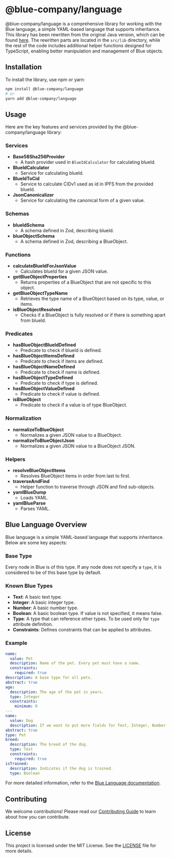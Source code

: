 # @blue-company/language

@blue-company/language is a comprehensive library for working with the Blue language, a simple YAML-based language that supports inheritance. This library has been rewritten from the original Java version, which can be found [here](https://github.com/bluecontract/blue-language-java). The rewritten parts are located in the `src/lib` directory, while the rest of the code includes additional helper functions designed for TypeScript, enabling better manipulation and management of Blue objects.

## Installation

To install the library, use npm or yarn:

```bash
npm install @blue-company/language
# or
yarn add @blue-company/language
```

## Usage

Here are the key features and services provided by the @blue-company/language library:

### Services

- **Base58Sha256Provider**
  - A hash provider used in `BlueIdCalculator` for calculating blueId.
- **BlueIdCalculator**
  - Service for calculating blueId.
- **BlueIdToCid**
  - Service to calculate CIDv1 used as id in IPFS from the provided blueId.
- **JsonCanonicalizer**
  - Service for calculating the canonical form of a given value.

### Schemas

- **blueIdSchema**
  - A schema defined in Zod, describing blueId.
- **blueObjectSchema**
  - A schema defined in Zod, describing a BlueObject.

### Functions

- **calculateBlueIdForJsonValue**
  - Calculates blueId for a given JSON value.
- **getBlueObjectProperties**
  - Returns properties of a BlueObject that are not specific to this object.
- **getBlueObjectTypeName**
  - Retrieves the type name of a BlueObject based on its type, value, or items.
- **isBlueObjectResolved**
  - Checks if a BlueObject is fully resolved or if there is something apart from blueId.

### Predicates

- **hasBlueObjectBlueIdDefined**
  - Predicate to check if blueId is defined.
- **hasBlueObjectItemsDefined**
  - Predicate to check if items are defined.
- **hasBlueObjectNameDefined**
  - Predicate to check if name is defined.
- **hasBlueObjectTypeDefined**
  - Predicate to check if type is defined.
- **hasBlueObjectValueDefined**
  - Predicate to check if value is defined.
- **isBlueObject**
  - Predicate to check if a value is of type BlueObject.

### Normalization

- **normalizeToBlueObject**
  - Normalizes a given JSON value to a BlueObject.
- **normalizeToBlueObjectJson**
  - Normalizes a given JSON value to a BlueObject JSON.

### Helpers

- **resolveBlueObjectItems**
  - Resolves BlueObject items in order from last to first.
- **traverseAndFind**
  - Helper function to traverse through JSON and find sub-objects.
- **yamlBlueDump**
  - Loads YAML.
- **yamlBlueParse**
  - Parses YAML.

## Blue Language Overview

Blue language is a simple YAML-based language that supports inheritance. Below are some key aspects:

### Base Type

Every node in Blue is of this type. If any node does not specify a `type`, it is considered to be of this base type by default.

### Known Blue Types

- **Text**: A basic text type.
- **Integer**: A basic integer type.
- **Number**: A basic number type.
- **Boolean**: A basic boolean type. If value is not specified, it means false.
- **Type**: A type that can reference other types. To be used only for `type` attribute definition.
- **Constraints**: Defines constraints that can be applied to attributes.

### Example

```yaml
name:
  value: Pet
  description: Name of the pet. Every pet must have a name.
  constraints:
    required: true
description: A base type for all pets.
abstract: true
age:
  description: The age of the pet in years.
  type: Integer
  constraints:
    minimum: 0
---
name:
  value: Dog
  description: If we want to put more fields for Text, Integer, Number, Boolean, or Type elements, we can use `value` instead of inline approach like everywhere else here.
abstract: true
type: Pet
breed:
  description: The breed of the dog.
  type: Text
  constraints:
    required: true
isTrained:
  description: Indicates if the dog is trained.
  type: Boolean
```

For more detailed information, refer to the [Blue Language documentation](https://github.com/bluecontract/blue-language-java).

## Contributing

We welcome contributions! Please read our [Contributing Guide](https://github.com/bluecontract/blue-js/blob/main/CONTRIBUTING.md) to learn about how you can contribute.

## License

This project is licensed under the MIT License. See the [LICENSE](LICENSE) file for more details.
